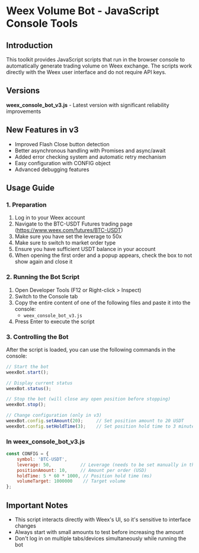 # Weex Volume Bot - JavaScript Console Tools

## Introduction

This toolkit provides JavaScript scripts that run in the browser console to automatically generate trading volume on Weex exchange. The scripts work directly with the Weex user interface and do not require API keys.

## Versions

**weex_console_bot_v3.js** - Latest version with significant reliability improvements

## New Features in v3

- Improved Flash Close button detection
- Better asynchronous handling with Promises and async/await
- Added error checking system and automatic retry mechanism
- Easy configuration with CONFIG object
- Advanced debugging features

## Usage Guide

### 1. Preparation

1. Log in to your Weex account
2. Navigate to the BTC-USDT Futures trading page (https://www.weex.com/futures/BTC-USDT)
3. Make sure you have set the leverage to 50x
4. Make sure to switch to market order type
5. Ensure you have sufficient USDT balance in your account
6. When opening the first order and a popup appears, check the box to not show again and close it

### 2. Running the Bot Script

1. Open Developer Tools (F12 or Right-click > Inspect)
2. Switch to the Console tab
3. Copy the entire content of one of the following files and paste it into the console:
   - `weex_console_bot_v3.js`
4. Press Enter to execute the script

### 3. Controlling the Bot

After the script is loaded, you can use the following commands in the console:

```javascript
// Start the bot
weexBot.start();

// Display current status
weexBot.status();

// Stop the bot (will close any open position before stopping)
weexBot.stop();

// Change configuration (only in v3)
weexBot.config.setAmount(20);     // Set position amount to 20 USDT
weexBot.config.setHoldTime(3);    // Set position hold time to 3 minutes
```


### In weex_console_bot_v3.js

```javascript
const CONFIG = {
    symbol: 'BTC-USDT',
    leverage: 50,           // Leverage (needs to be set manually in the UI)
    positionAmount: 10,     // Amount per order (USD)
    holdTime: 5 * 60 * 1000, // Position hold time (ms)
    volumeTarget: 1000000    // Target volume
};
```

## Important Notes

- This script interacts directly with Weex's UI, so it's sensitive to interface changes
- Always start with small amounts to test before increasing the amount
- Don't log in on multiple tabs/devices simultaneously while running the bot
